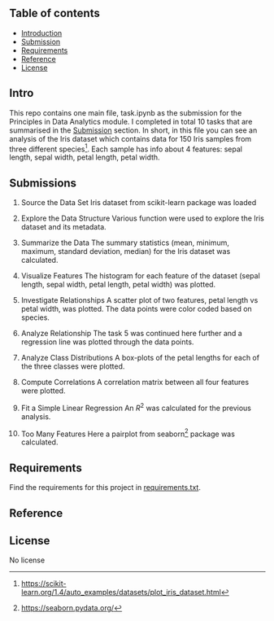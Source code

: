 ## Table of contents
* [Introduction](#Intro)
* [Submission](#Submission)
* [Requirements](#Requirements)
* [Reference](#Reference)
* [License](#License)

## Intro
This repo contains one main file, task.ipynb as the submission for the Principles in Data Analytics module. I completed in total 10 tasks that are summarised in the [Submission](#Submission) section. In short, in this file you can see an analysis of the Iris dataset which contains data for 150 Iris samples from three different species[^1]. Each sample has info about 4 features: sepal length, sepal width, petal length, petal width. 


## Submissions
1. Source the Data Set 
Iris dataset from scikit-learn package was loaded

2. Explore the Data Structure
Various function were used to explore the Iris dataset and its metadata.

3. Summarize the Data
The summary statistics (mean, minimum, maximum, standard deviation, median) for the Iris dataset was calculated.

4. Visualize Features
The histogram for each feature of the dataset (sepal length, sepal width, petal length, petal width) was plotted.

5. Investigate Relationships
A scatter plot of two features, petal length vs petal width, was plotted. The data points were color coded based on species.

6. Analyze Relationship
The task 5 was continued here further and a regression line was plotted through the data points.

7. Analyze Class Distributions
A box-plots of the petal lengths for each of the three classes were plotted.

8. Compute Correlations
A correlation matrix between all four features were plotted.

9. Fit a Simple Linear Regression
An $R^{2}$ was calculated for the previous analysis.

10. Too Many Features
Here a pairplot from seaborn[^2] package was calculated.

## Requirements
Find the requirements for this project in [requirements.txt](requirements.txt).


## Reference
[^1]: https://scikit-learn.org/1.4/auto_examples/datasets/plot_iris_dataset.html
[^2]: https://seaborn.pydata.org/


## License
No license
